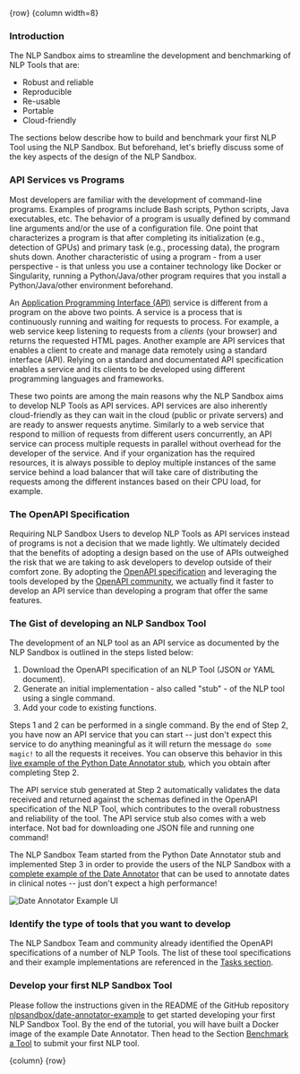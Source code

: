 <!-- markdownlint-disable-next-line first-line-h1 -->
{row}
{column width=8}

### Introduction

The NLP Sandbox aims to streamline the development and benchmarking of NLP Tools that are:

- Robust and reliable
- Reproducible
- Re-usable
- Portable
- Cloud-friendly

The sections below describe how to build and benchmark your first NLP Tool using the NLP Sandbox. But beforehand, let's briefly discuss some of the key aspects of the design of the NLP Sandbox.

### API Services vs Programs

Most developers are familiar with the development of command-line programs. Examples of programs include Bash scripts, Python scripts, Java executables, etc. The behavior of a program is usually defined by command line arguments and/or the use of a configuration file. One point that characterizes a program is that after completing its initialization (e.g., detection of GPUs) and primary task (e.g., processing data), the program shuts down. Another characteristic of using a program - from a user perspective - is that unless you use a container technology like Docker or Singularity, running a Python/Java/other program requires that you install a Python/Java/other environment beforehand.

An [Application Programming Interface (API)][ibm-learn-api] service is different from a program on the above two points. A service is a process that is continuously running and waiting for requests to process. For example, a web service keep listening to requests from a *clients* (your browser) and returns the requested HTML pages. Another example are API services that enables a client to create and manage data remotely using a standard interface (API). Relying on a standard and documentated API specification enables a service and its clients to be developed using different programming languages and frameworks.

These two points are among the main reasons why the NLP Sandbox aims to develop NLP Tools as API services. API services are also inherently cloud-friendly as they can wait in the cloud (public or private servers) and are ready to answer requests anytime. Similarly to a web service that respond to million of requests from different users concurrently, an API service can process multiple requests in parallel without overhead for the developer of the service. And if your organization has the required resources, it is always possible to deploy multiple instances of the same service behind a load balancer that will take care of distributing the requests among the different instances based on their CPU load, for example.

### The OpenAPI Specification

Requiring NLP Sandbox Users to develop NLP Tools as API services instead of programs is not a decision that we made lightly. We ultimately decided that the benefits of adopting a design based on the use of APIs outweighed the risk that we are taking to ask developers to develop outside of their comfort zone. By adopting the [OpenAPI specification] and leveraging the tools developed by the [OpenAPI community], we actually find it faster to develop an API service than developing a program that offer the same features.

### The Gist of developing an NLP Sandbox Tool

The development of an NLP tool as an API service as documented by the NLP Sandbox is outlined in the steps listed below:

1. Download the OpenAPI specification of an NLP Tool (JSON or YAML document).
2. Generate an initial implementation - also called "stub" - of the NLP tool using a single command.
3. Add your code to existing functions.

Steps 1 and 2 can be performed in a single command. By the end of Step 2, you have now an API service that you can start -- just don't expect this service to do anything meaningful as it will return the message `do some magic!` to all the requests it receives. You can observe this behavior in this [live example of the Python Date Annotator stub], which you obtain after completing Step 2.

The API service stub generated at Step 2 automatically validates the data received and returned against the schemas defined in the OpenAPI specification of the NLP Tool, which contributes to the overall robustness and reliability of the tool. The API service stub also comes with a web interface. Not bad for downloading one JSON file and running one command!

The NLP Sandbox Team started from the Python Date Annotator stub and implemented Step 3 in order to provide the users of the NLP Sandbox with a [complete example of the Date Annotator] that can be used to annotate dates in clinical notes -- just don't expect a high performance!

![Date Annotator Example UI]

### Identify the type of tools that you want to develop

The NLP Sandbox Team and community already identified the OpenAPI specifications of a number of NLP Tools. The list of these tool specifications and their example implementations are referenced in the [Tasks section].

### Develop your first NLP Sandbox Tool

Please follow the instructions given in the README of the GitHub repository [nlpsandbox/date-annotator-example] to get started developing your first NLP Sandbox Tool. By the end of the tutorial, you will have built a Docker image of the example Date Annotator. Then head to the Section [Benchmark a Tool] to submit your first NLP tool.

{column}
{row}

<!-- Links -->

[OpenAPI specification]: https://swagger.io/specification/
[OpenAPI community]: https://www.openapis.org/
[live example of the Python Date Annotator stub]: https://date-annotator-stub.nlpsandbox.io
[complete example of the Date Annotator]: https://date-annotator-example.nlpsandbox.io
[nlpsandbox/date-annotator-example]: https://github.com/nlpsandbox/date-annotator-example
[nlpsandbox.io]: nlpsandbox.io
[nlpsandbox/nlpsandbox-schemas]: https://github.com/nlpsandbox/nlpsandbox-schemas
[Benchmark a Tool]: #!Synapse:syn22277124/wiki/608484
[ibm-learn-api]: https://www.ibm.com/cloud/learn/api
[Tasks section]: https://www.synapse.org/#!Synapse:syn22277124/wiki/607935

<!-- Images -->

[Date Annotator Example UI]: https://github.com/nlpsandbox/nlpsandbox-website-synapse/raw/staging/images/tools/date-annotator-example-ui-response.png

